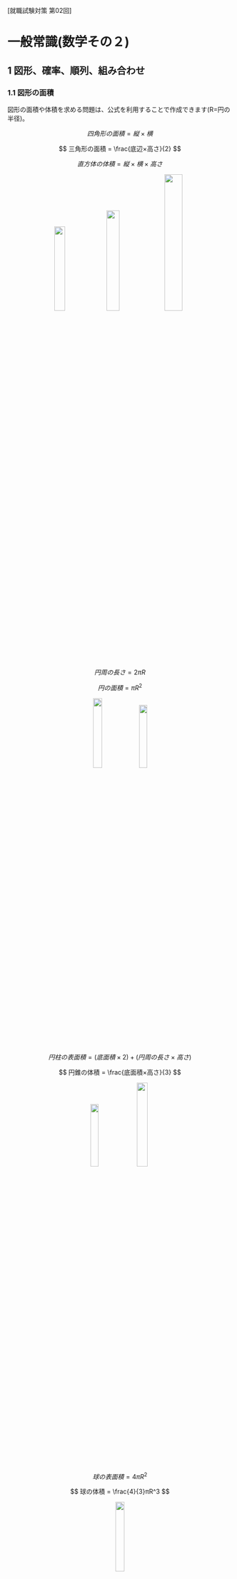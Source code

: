 [就職試験対策 第02回]

# 一般常識(数学その２)

## 1 図形、確率、順列、組み合わせ

### 1.1 図形の面積

図形の面積や体積を求める問題は、公式を利用することで作成できます(R=円の半径)。

$$ 四角形の面積 = 縦×横 $$

$$ 三角形の面積 = \frac{底辺×高さ}{2} $$

$$ 直方体の体積 = 縦×横×高さ $$

<p align="center">
<img src="images/lp02/formula_rectangle.png" width="22%" />
<img src="images/lp02/formula_triangle.png" width="24%" />
<img src="images/lp02/formula_box.png" width="28%" />
</p>

$$ 円周の長さ = 2πR $$

$$ 円の面積 = πR^2 $$

<p align="center">
<img src="images/lp02/formula_circle_0.png" width="20%" />
<img src="images/lp02/formula_circle_1.png" width="19%" />
</p>

<div style="page-break-after: always"></div>

$$ 円柱の表面積 = (底面積×2)+(円周の長さ×高さ) $$

$$ 円錐の体積 = \frac{底面積×高さ}{3} $$

<p align="center">
<img src="images/lp02/formula_cylinder.png" width="19%" />
<img src="images/lp02/formula_cone.png" width="22%" />
</p>

$$ 球の表面積 = 4πR^2 $$

$$ 球の体積 = \frac{4}{3}πR^3 $$

<p align="center">
<img src="images/lp02/formula_sphere.png" width="20%" />
</p>

これらのうち、就職試験でよく出題されるのは「三角形の面積」「円柱の表面積」「円錐の体積」あたりです。

その前に、問題を簡単に増やせるように、配列を`vector`クラスで置き換えておきます。Visual Studioで`recruit_quiz`プロジェクトを開いてください。<br>
そして、`main.cpp`に`vector`ヘッダをインクルードしてください。

```diff
 #include <iostream>
 #include <string>
+#include <vector>
 #include <random>
 using namespace std;
```

次に、`questions`配列を`vector`型に変更してください。

```diff
 int main()
 {
-  Question questions[3];
+  vector<Question> questions(3);

   random_device rd;
   mt19937 rand(rd());
```

それでは、三角形の面積の問題を追加しましょう。よく出るパターンは「面積と底辺から高さを求める」ものです。複雑な式の問題を作成するプログラムの下に、三角形の面積の問題を作成するプログラムを追加してください。

```diff
   int w = uniform_int_distribution<>(1, 20)(rand);
   questions[2].q =
     to_string(x) + "-(" + to_string(y * w) + "+" + to_string(z * w) + ")÷" + to_string(w);
   questions[2].a = x - (y + z);
+
+  // 三角形の面積
+  x = uniform_int_distribution<>(1, 10)(rand);
+  y = uniform_int_distribution<>(1, 5)(rand) * 2;
+  questions.push_back({
+    "面積" + to_string(x * y / 2) + "cm^2、底辺" + to_string(y) + "cmの三角形の高さを求めよ。",
+    x });

   cout << "[リクルート試験対策クイズ]\n";

   for (const auto& e : questions) {
     cout << e.q << "の答えは？\n";
```

三角形の面積の公式では、底辺と高さの両方が奇数になると割り切れません。そこで、底辺が必ず偶数になるように、`2`を掛けています。

プログラムが書けたらビルドして実行してください。4問目に三角形の面積の問題が出題され、正答の場合は「正解！」、誤答の場合は「間違い！」と表示されたら成功です。

<pre class="tnmai_assignment">
<strong>【課題01】</strong>
<code>main.cpp</code>に行った変更を「ステージ」し、適切なメッセージを書いて「コミット」しなさい。
</pre>

### 1.2 文末の表現を改善する

現在、三角形の面積の問題の文末は、

>cmの三角形の高さを求めよ。の答えは？

のように表示されます。なんだか「の答えは？」の部分が邪魔ですね。無くしてしまったほうがよさそうです。問題文を表示するプログラムを次のように変更してください。

```diff
   cout << "[リクルート試験対策クイズ]\n";

   for (const auto& e : questions) {
-    cout << e.q << "の答えは？\n";
+    cout << e.q << "\n";
     int answer;
     cin >> answer;
```

問題文がなんであろうと改行は必要だと考えたので、改行だけを残しました。これだけだと数式の問題文から「の答えは？」が消えてしまうので、数式の問題文に「の答えは？」を付け加えましょう。

```diff
   // 掛け算
   int x = uniform_int_distribution<>(1, 30)(rand);
   int y = uniform_int_distribution<>(1, 20)(rand);
-  questions[0].q = to_string(x) + "x" + to_string(y);
+  questions[0].q = to_string(x) + "x" + to_string(y) + "の答えは？";
   questions[0].a = x * y;

   // 割り算
   x = uniform_int_distribution<>(1, 30)(rand);
   y = uniform_int_distribution<>(1, 20)(rand);
-  questions[1].q = to_string(x * y) + "÷" + to_string(y);
+  questions[1].q = to_string(x * y) + "÷" + to_string(y) + "の答えは？";
   questions[1].a = x;

   // 複雑な式
   x = uniform_int_distribution<>(1, 100)(rand);
   y = uniform_int_distribution<>(1, 10)(rand);
   int z = uniform_int_distribution<>(1, 10)(rand);
   int w = uniform_int_distribution<>(1, 20)(rand);
   questions[2].q =
-    to_string(x) + "-(" + to_string(y * w) + "+" + to_string(z * w) + ")÷" + to_string(w);
+    to_string(x) + "-(" + to_string(y * w) + "+" + to_string(z * w) + ")÷" + to_string(w) + "の答えは？";
   questions[2].a = x - (y + z);
```

プログラムが書けたらビルドして実行してください。問題文の末尾が日本語として自然な表現になっていれば成功です。

<pre class="tnmai_assignment">
<strong>【課題02】</strong>
<code>main.cpp</code>に行った変更を「ステージ」し、適切なメッセージを書いて「コミット」しなさい。
</pre>

<div style="page-break-after: always"></div>

### 1.3 円錐の問題を追加する

次は、「円錐の体積」を求める問題を追加しましょう。三角形の面積の問題の下に、次のプログラムを追加してください。

```diff
   questions.push_back({
     "面積" + to_string(x * y / 2) + "cm^2、底辺" + to_string(y) + "cmの三角形の高さを求めよ。",
     x });
+
+  // 円錐の体積
+  x = uniform_int_distribution<>(1, 10)(rand);
+  y = uniform_int_distribution<>(1, 5)(rand) * 3;
+  questions.push_back({
+    "底面の半径" + to_string(x) + "cm、高さ" + to_string(y) + "cmの円錐がある。\n" +
+    "この円錐の体積をXπcm^3とする。Xの値を求めよ。",
+    x * x * y / 3 });

   cout << "[リクルート試験対策クイズ]\n";

   for (const auto& e : questions) {
     cout << e.q << "\n";
```

円錐の体積の公式は「底面積×高さ÷3」です。このプログラムでは、3で割ったときに端数が出ないように、高さの値を「乱数の3倍」にしています。

プログラムが書けたらビルドして実行してください。円錐の体積の問題が出題され、正答と誤答の両方が正しく判定できていたら成功です。

<pre class="tnmai_assignment">
<strong>【課題03】</strong>
<code>main.cpp</code>に行った変更を「ステージ」し、適切なメッセージを書いて「コミット」しなさい。
</pre>

<pre class="tnmai_assignment">
<strong>【課題04】</strong>
円錐の体積を求める問題の下に、球の体積を求める問題を追加しなさい。
正しく動作することを確認したら、変更を「ステージ」し、適切なメッセージを書いて「コミット」しなさい。
</pre>

<div style="page-break-after: always"></div>

### 1.4 サイコロの問題を追加する

続いて、「確率の問題」を追加します。定番はサイコロを使った問題です。ですが、ここで問題が発生します。

一般的に、「確率」の表現には「小数」か「分数」を使います。しかし、現在の「答え」の型は`int`型なので、どちらも表現できません。そのため、`y / 6`は`0`か`1`のどちらかに変換されてしまいます。これは、「答え」の型を変える必要がありそうです。

さて、小数と分数のどちらを使うかですが、「小数」では`1/3`などの無限小数を正確に表現しづらいです。できれば、「分数」で書きたいところです。ところが、C++には分数を表現できるクラスはありません。考えられる対策は以下の2つです。

>1. 答えを、分母と分子の２つの値で表す。
>2. 答えを、文字列で表す。

今後は数学だけでなく、国語のように「文字で答える問題」も追加する予定です。そこで、文字にも対応できるように、`2`の「文字列で表す」対策を採用することにします。

`Question`構造体の定義を次のように変更してください。

```diff
 // 問題文と答えをまとめる構造体
 struct Question
 {
   string q; // 問題文
-  int a;    // 答え
+  string a; // 答え
 };

 int main()
 {
   vector<Question> questions(3);
```

次に、`to_string`関数を使って答えの値を文字列に変換します。`main`関数の中にある「答え」を設定するプログラムを、次のように変更してください。

```diff
   // 掛け算
   int x = uniform_int_distribution<>(1, 30)(rand);
   int y = uniform_int_distribution<>(1, 20)(rand);
   questions[0].q = to_string(x) + "x" + to_string(y) + "の答えは？";
-  questions[0].a = x * y;
+  questions[0].a = to_string(x * y);

   // 割り算
   x = uniform_int_distribution<>(1, 30)(rand);
   y = uniform_int_distribution<>(1, 20)(rand);
   questions[1].q = to_string(x * y) + "÷" + to_string(y) + "の答えは？";
-  questions[1].a = x;
+  questions[1].a = to_string(x);

   // 複雑な式
   x = uniform_int_distribution<>(1, 100)(rand);
   y = uniform_int_distribution<>(1, 10)(rand);
```

<pre class="tnmai_assignment">
<strong>【課題04】</strong>
<code>to_string</code>関数を使って、「複雑な式」、「三角形の面積」、「円錐の体積」、「球の体積」の答えを<code>string</code>型に変換しなさい。
</pre>

入力データの型も`string`型に変えなくてはなりません。`cin`で入力を受け取るプログラムを次のように変更してください。

```diff
   for (const auto& e : questions) {
     cout << e.q << "\n";
-    int answer;
+    string answer;
     cin >> answer;
     if (answer == e.a) {
       cout << "正解！\n";
```

<pre class="tnmai_assignment">
<strong>【課題05】</strong>
<code>main.cpp</code>に行った変更を「ステージ」し、以下のメッセージを書いて「コミット」しなさい。
<code>分数や単語を扱えるように、答えの型をintからstringに変更</code>
</pre>

>コミットメッセージには、変更内容だけでなく「変更の理由」も書くべきです。あとで見返したとき「なぜその変更を行ったのか」が分かることが大切です。

さて、問題の発端となった「確率」の話に戻りましょう。「分数の答え」は、可能ならば「約分(やくぶん)」するのが<ruby>定石<rt>じょうせき</rt></ruby>です。

分数を約分するには、分母と分子の「最大公約数」を求め、その数で分子と分母を割ります。「最大公約数」を求めるには「ユークリッドの互除法(ごじょほう)」という方法を使います。

>1. `a`を`b`で割った余り`r0`を求める。
>2. `b`を`r0`で割った余り`r1`を求める。
>3. `r0`を`r1`で割った余り`r2`を求める。
>4. 余りが`0`になるまで繰り返す。

このように、ユークリッドの互助法では「除数を余りで割る」ことを繰り返します。そして、「余りが`0`なったときの除数」が「最大公約数」になります。

`Question`構造体の定義の下に、次の関数定義を追加してください。関数名の`gcd`は`Greatest Common Divisor`(グレイテスト・コモン・ディバイザー、「最大公約数」という意味)の略語です。

```diff
 struct Question
 {
   string q; // 問題文
   string a; // 答え
 };
+
+// 最大公約数を求める
+int gcd(int a, int b)
+{
+  // 余りが0になったときの除数を返す
+  while (b) {
+    int r = a % b;
+    a = b; // 除数を次の被除数にする
+    b = r; // 余りを次の除数にする
+  }
+  return a;
+}

 int main()
 {
   vector<Question> questions(3);
```

それでは、サイコロ問題を作成しましょう。球の体積を求める問題の下に、次のプログラムを追加してください。

```diff
   questions.push_back({
     "半径" + to_string(x) + "cmの球がある。\n" +
     "この球の体積をXπcm^3とする。Xの値を求めよ。",
     4 * x * x * x / 3 });
+
+  // サイコロの確率
+  x = uniform_int_distribution<>(1, 5)(rand);
+  y = uniform_int_distribution<>(1, 6 - x)(rand);
+  questions.push_back({
+    "サイコロを1個ふって、" + to_string(x) + "から" + to_string(x + y) +
+    "が出る確率をを求めよ。",
+    to_string((y + 1) / z) + "/" + to_string(6 / z) });

   cout << "[リクルート試験対策クイズ]\n";

   for (const auto& e : questions) {
     cout << e.q << "\n";
```

プログラムが書けたらビルドして実行してください。円錐の体積の問題が出題され、正答と誤答の両方が正しく判定できていたら成功です。

<pre class="tnmai_assignment">
<strong>【課題06】</strong>
<code>main.cpp</code>に行った変更を「ステージ」し、適切なメッセージを書いて「コミット」しなさい。
</pre>

### 1.5 順列の問題を追加する

サイコロと同程度に出題されるのは「順列」や「組み合わせ」の問題です。例えば「５人のうち２人を選んで並べる方法は何通りあるか？」という問題です。実際に数えてみると、以下のように「２０通り」になります。

>12 13 14 15<br>
>21 23 24 25<br>
>31 32 34 35<br>
>41 42 43 45<br>
>51 52 53 54

これは数学で言う「順列」の問題で、式にすると $_5P_2$ となります(`P`は「順列」を意味する英単語`Permutation`(パーミュテーション)の頭文字です)。

順列は以下の公式で計算できます。ここで`!`は階乗を表します(例えば`5!=5x4x3x2x1`)。

$$ _nP_r = \frac{n!}{(n - r)!}$$

筆算や暗算で計算する場合、「`n!`の先頭から`r`個までの掛け算」と覚えるとよいでしょう。例えば $_5P_2$ の場合、「`5x4x3x2x1`の先頭2個までの掛け算」なので`5x4`となります。

それでは「順列」の問題を追加しましょう。サイコロの問題の下に、次のプログラムを追加してください。

```diff
   questions.push_back({
     "サイコロを1回ふって、" + to_string(x) + "から" + to_string(x + y) +
     "が出る確率を求めよ。",
     to_string((y + 1) / z) + "/" + to_string(6 / z) });
+
+  // 順列
+  x = uniform_int_distribution<>(3, 7)(rand);
+  y = uniform_int_distribution<>(1, x)(rand);
+  z = 1;
+  for (int i = 0; i < y; i++) {
+    z *= x - i;
+  }
+  questions.push_back({
+    to_string(x) + "人のうち" + to_string(y) + "人を選んで並べる方法は何通りあるか？",
+    to_string(z) });

   cout << "[リクルート試験対策クイズ]\n";

   for (const auto& e : questions) {
     cout << e.q << "\n";
```

プログラムが書けたらビルドして実行してください。順列の問題が出題され、正答と誤答の両方が正しく判定できていたら成功です。

<pre class="tnmai_assignment">
<strong>【課題07】</strong>
<code>main.cpp</code>に行った変更を「ステージ」し、適切なメッセージを書いて「コミット」しなさい。
</pre>

### 1.6 組み合わせの問題を追加する

「組み合わせ」問題もよく出題されます。これは、「５人のうち２人を選ぶ組み合わせは何通りあるか？」のような問題です。「順列」との違いは、「並び順を考慮しない」ところです。

そのため、「組み合わせの数」は、次のように「順列から重複する並びを除いた数」になります。

>12 13 14 15<br>
>~~21~~ 23 24 25<br>
>~~31~~ ~~32~~ 34 35<br>
>~~41~~ ~~42~~ ~~43~~ 45<br>
>~~51~~ ~~52~~ ~~53~~ ~~54~~

「組み合わせ」は以下の公式で計算できます。

$$ _nC_r = \frac{_nP_r}{r!} = \frac{n! / (n - r)!}{r!} $$

分子の部分は「順列」そのものです。分母によって、順列から重複する並びをなくす仕組みです。

先程の問題を式にすると $_5C_2$ となります(`C`は「組み合わせ」を意味する英単語`Combination`(コンビネーション)の頭文字です)。

それでは「組み合わせ」の問題を追加しましょう。順列の問題の下に、次のプログラムを追加してください。

```diff
   questions.push_back({
     to_string(x) + "人のうち" + to_string(y) + "人を選んで並べる方法は何通りあるか？",
     to_string(z) });
+
+  // 組み合わせ
+  x = uniform_int_distribution<>(3, 6)(rand);
+  y = uniform_int_distribution<>(1, x)(rand);
+  z = 1;
+  for (int i = 0; i < y; i++) {
+    z *= x - i;
+  }
+  for (int i = 0; i < y; i++) {
+    z /= y - i;
+  }
+  questions.push_back({
+    to_string(x) + "人のうち" + to_string(y) + "人を選ぶ組み合わせは何通りあるか？",
+    to_string(z) });

   cout << "[リクルート試験対策クイズ]\n";

   for (const auto& e : questions) {
```

<pre class="tnmai_assignment">
<strong>【課題08】</strong>
<code>main.cpp</code>に行った変更を「ステージ」し、適切なメッセージを書いて「コミット」しなさい。
</pre>

### 1.7 変更をリモートリポジトリにプッシュする

Gitにおいて、間違えたコミットをやり直す方法はいくつもありますが、プッシュをやり直す方法はほとんどありません。そのため、一般的には「ひとまとめにできる作業を終えた」タイミングでプッシュします。

これは「テキストの章を終えた」のような瞬間で、例えば「今」です。

<pre class="tnmai_assignment">
<strong>【課題09】</strong>
<code>Git</code>メニューから「同期」を選択し、コミットをリモートリポジトリに反映しなさい。
</pre>




